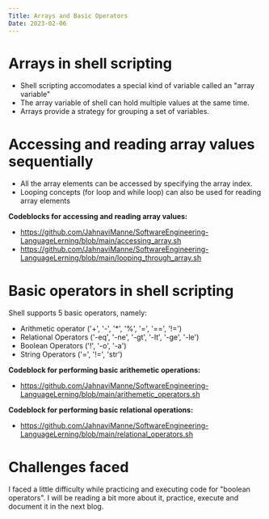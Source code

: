 ```yaml
---
Title: Arrays and Basic Operators
Date: 2023-02-06
---
```


<h1>Arrays in shell scripting</h1>

- Shell scripting accomodates a special kind of variable called an "array variable"
- The array variable of shell can hold multiple values at the same time.
- Arrays provide a strategy for grouping a set of variables.

<h1>Accessing and reading array values sequentially</h1>

- All the array elements can be accessed by specifying the array index.
- Looping concepts (for loop and while loop) can also be used for reading array elements

**Codeblocks for accessing and reading array values:** 
- https://github.com/JahnaviManne/SoftwareEngineering-LanguageLerning/blob/main/accessing_array.sh
- https://github.com/JahnaviManne/SoftwareEngineering-LanguageLerning/blob/main/looping_through_array.sh


<h1>Basic operators in shell scripting</h1>

Shell supports 5 basic operators, namely:
- Arithmetic operator ('+', '-', '*', '%', '=', '==', '!=')
- Relational Operators ('-eq', '-ne', '-gt', '-lt', '-ge', '-le')
- Boolean Operators ('!', '-o', '-a')
- String Operators ('=', '!=', 'str')

**Codeblock for performing basic arithemetic operations:** 
- https://github.com/JahnaviManne/SoftwareEngineering-LanguageLerning/blob/main/arithemetic_operators.sh

**Codeblock for performing basic relational operations:** 
- https://github.com/JahnaviManne/SoftwareEngineering-LanguageLerning/blob/main/relational_operators.sh


<h1>Challenges faced</h1>
I faced a little difficulty while practicing and executing code for "boolean operators". I will be reading a bit more about it, practice, execute and document it in the next blog.
